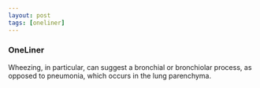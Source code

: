 ```yaml
---
layout: post
tags: [oneliner]
---
```



### OneLiner

Wheezing, in particular, can suggest a bronchial or bronchiolar process, as opposed to pneumonia, which occurs in the lung parenchyma.
